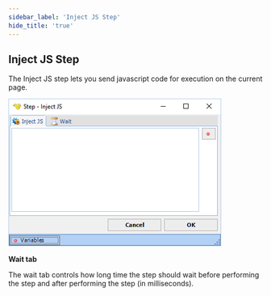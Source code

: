 ```yaml
---
sidebar_label: 'Inject JS Step'
hide_title: 'true'
---
```


## Inject JS Step

The Inject JS step lets you send javascript code for execution on the current page.

![](../../../../../static/img/stepinjectjs.png)

**Wait tab**

The wait tab controls how long time the step should wait before performing the step and after performing the step (in milliseconds).